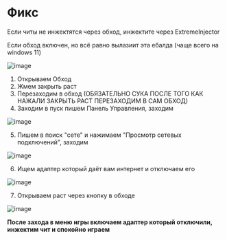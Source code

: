 # Фикс


Если читы не инжектятся через обход, инжектите через ExtremeInjector


Если обход включен, но всё равно вылазиит эта ебалда (чаще всего на windows 11)

![image](https://github.com/user-attachments/assets/e815c7ef-60e0-41f0-8dd4-fb36aae8a5e3)


1. Открываем Обход 
2. Жмем закрыть раст
3. Перезаходим в обход (ОБЯЗАТЕЛЬНО СУКА ПОСЛЕ ТОГО КАК НАЖАЛИ ЗАКРЫТЬ РАСТ ПЕРЕЗАХОДИМ В САМ ОБХОД) 
4. Заходим в пуск пишем Панель Управления, заходим

![image](https://github.com/user-attachments/assets/20072ef1-293d-4dd3-839b-10eef88b7800)

5. Пишем в поиск "сете" и нажимаем "Просмотр сетевых подключений", заходим

![image](https://github.com/user-attachments/assets/5fe5861b-6b6f-4e09-9bcd-dbb7fb904e9a)

6. Ищем адаптер который даёт вам интернет и отключаем его

![image](https://github.com/user-attachments/assets/f5f8b96b-1eda-41fe-bd5e-74afa67c4287)

7. Открываем раст через кнопку в обходе

![image](https://github.com/user-attachments/assets/cff28659-0c51-4b97-91cb-819c60329c73)

**После захода в меню игры включаем адаптер который отключили, инжектим чит и спокойно играем**



